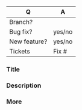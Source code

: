 | Q             | A                                                           |
|---------------|-------------------------------------------------------------|
| Branch?       |                                                             |
| Bug fix?      | yes/no                                                      |
| New feature?  | yes/no <!-- please update src/**/CHANGELOG.md files -->     |
| Tickets       | Fix #                                                       |

### Title

### Description

### More